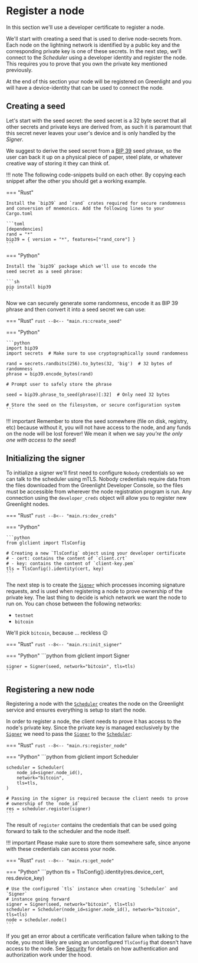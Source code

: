# Register a node

In this section we'll use a developer certificate to register a node.

We'll start with creating a seed that is used to derive node-secrets from. Each
node on the lightning network is identified by a public key and the
corresponding private key is one of these secrets. In the next step, we'll
connect to the _Scheduler_ using a developer identity and register the node.
This requires you to prove that you own the private key mentioned previously.

At the end of this section your node will be registered on Greenlight and you
will have a device-identity that can be used to connect the node.

## Creating a seed

Let's start with the seed secret: the seed secret
is a 32 byte secret that all other secrets and private keys are
derived from, as such it is paramount that this secret never leaves
your user's device and is only handled by the _Signer_.

We suggest to derive the seed secret from a [BIP 39][bip39] seed phrase, so the user
can back it up on a physical piece of paper, steel plate, or whatever
creative way of storing it they can think of.

!!! note
	The following code-snippets build on each other. By copying each snippet
	after the other you should get a working example.

=== "Rust"
	
	Install the `bip39` and `rand` crates required for secure randomness and conversion of mnemonics. Add the following lines to your Cargo.toml
	
	```toml
	[dependencies]
	rand = "*"
	bip39 = { version = "*", features=["rand_core"] }
	```

=== "Python"

	Install the `bip39` package which we'll use to encode the
	seed secret as a seed phrase:
	
	```sh
	pip install bip39
	```

Now we can securely generate some randomness, encode it as BIP 39
phrase and then convert it into a seed secret we can use:

=== "Rust"
	```rust
--8<-- "main.rs:create_seed"
	```

=== "Python"

	```python
	import bip39
	import secrets  # Make sure to use cryptographically sound randomness
	
	rand = secrets.randbits(256).to_bytes(32, 'big')  # 32 bytes of randomness
	phrase = bip39.encode_bytes(rand)
	
	# Prompt user to safely store the phrase
	
	seed = bip39.phrase_to_seed(phrase)[:32]  # Only need 32 bytes
	
	# Store the seed on the filesystem, or secure configuration system
	```

!!! important
	Remember to store the seed somewhere (file on disk, registry, etc)
	because without it, you will not have access to the node, and any
	funds on the node will be lost forever! We mean it when we say _you're
	the only one with access to the seed_!

## Initializing the signer

To initialize a signer we'll first need to configure `Nobody` credentials so we can talk to the scheduler using mTLS. Nobody credentials require data from the files downloaded from the Greenlight Developer Console, so the files must be accessible from wherever the node registration program is run. Any connection using the
`developer_creds` object will allow you to register new Greenlight
nodes.

=== "Rust"
	```rust
--8<-- "main.rs:dev_creds"
	```
	
=== "Python"

	```python
	from glclient import TlsConfig
	
	# Creating a new `TlsConfig` object using your developer certificate
	# - cert: contains the content of `client.crt`
	# - key: contains the content of `client-key.pem`
	tls = TlsConfig().identity(cert, key)
	```
	

The next step is to create the [`Signer`][signer] which processes incoming signature
requests, and is used when registering a node to prove ownership of
the private key. The last thing to decide is which network we want the
node to run on. You can chose between the following networks:

 - `testnet`
 - `bitcoin`

We'll pick `bitcoin`, because ... reckless 😉

=== "Rust"
	```rust
--8<-- "main.rs:init_signer"
	```

=== "Python"
	```python
	from glclient import Signer
	
	signer = Signer(seed, network="bitcoin", tls=tls)
	```
	
[bip39]: https://github.com/bitcoin/bips/blob/master/bip-0039.mediawiki


## Registering a new node

Registering a node with the [`Scheduler`][scheduler] creates the node on the
Greenlight service and ensures everything is setup to start the node.

In order to register a node, the client needs to prove it has access to the
node's private key. Since the private key is managed exclusively by the
[`Signer`][signer] we need to pass the [`Signer`][signer] to the
[`Scheduler`][scheduler]:

=== "Rust"
	```rust
--8<-- "main.rs:register_node"
	```

=== "Python"
	```python
	from glclient import Scheduler
	
	scheduler = Scheduler(
	    node_id=signer.node_id(),
		network="bitcoin",
		tls=tls,
	)
	
	# Passing in the signer is required because the client needs to prove
	# ownership of the `node_id`
	res = scheduler.register(signer)
	```

The result of `register` contains the credentials that can be used
going forward to talk to the scheduler and the node itself. 

!!! important 
	Please make sure to store them somewhere safe, since anyone with 
	these credentials can access your node.

=== "Rust"
	```rust
--8<-- "main.rs:get_node"
	```

=== "Python"
	```python
	tls = TlsConfig().identity(res.device_cert, res.device_key)
	
	# Use the configured `tls` instance when creating `Scheduler` and `Signer`
	# instance going forward
	signer = Signer(seed, network="bitcoin", tls=tls)
	scheduler = Scheduler(node_id=signer.node_id(), network="bitcoin", tls=tls)
	node = scheduler.node()
	```

If you get an error about a certificate verification failure when
talking to the node, you most likely are using an unconfigured
`TlsConfig` that doesn't have access to the node. See
[Security][security] for details on how authentication and
authorization work under the hood.


[security]: ../reference/security.md
[signer]: ./index.md#signer
[scheduler]: ./index.md#scheduler
[auth]: ./index.md#authentication
[certs]: ./certs.md
